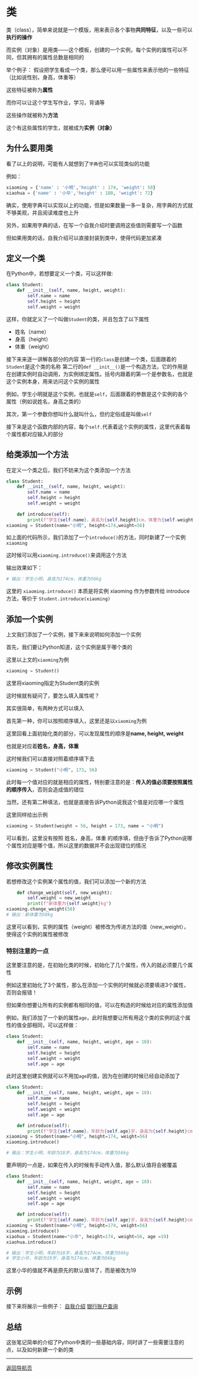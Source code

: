 # 类
类（class），简单来说就是一个模版，用来表示各个事物**共同特征**，以及一些可以**执行的操作**

而实例（对象）是用类——这个模板，创建的一个实例，每个实例的属性可以不同，但其拥有的属性总数是相同的

举个例子：
假设把学生看成一个类，那么便可以用一些属性来表示他的一些特征（比如说性别，身高，体重等）

这些特征被称为**属性**

而你可以让这个学生写作业，学习，背诵等

这些操作就被称为**方法**

这个有这些属性的学生，就被成为**实例（对象）**

## 为什么要用类
看了以上的说明，可能有人就想到了`字典`也可以实现类似的功能

例如：
``` Python
xiaoming = {'name' : '小明','height' : 174, 'weight': 58}
xiaohua = {'name' : '小华','height' : 180, 'weight': 72}
```

确实，使用字典可以实现以上的功能，但是如果数量一多一复杂，用字典的方式就不够美观，并且阅读难度也上升

另外，如果用字典的话，在写一个自我介绍时要调用这些值则需要写一个函数

但如果用类的话，自我介绍可以直接封装到类中，使得代码更加紧凑

## 定义一个类
在Python中，若想要定义一个类，可以这样做:
``` Python
class Student:
    def __init__(self, name, height, weight):
        self.name = name
        self.height = height
        self.weight = weight    
```

这样，你就定义了一个叫做`Student`的类，并且包含了以下属性
- 姓名（name）
- 身高（height）
- 体重（weight）

接下来来逐一讲解各部分的内容
第一行的`class`是创建一个类，后面跟着的`Student`是这个类的名称
第二行的`def __init__()`是一个构造方法，它的作用是在创建实例时自动调用，为实例绑定属性。括号内跟着的第一个是参数名，也就是这个实例本身，用来访问这个实例的属性

例如，学生小明就是这个实例，也就是`self`，后面跟着的参数是这个实例的各个属性（例如说姓名，身高之类的）

其次，第一个参数你想叫什么就叫什么，但约定俗成是叫做`self`

接下来是这个函数内部的内容，每个`self.`代表着这个实例的属性，这里代表着每个属性都对应输入的部分

## 给类添加一个方法
在定义一个类之后，我们不妨来为这个类添加一个方法

``` Python
class Student:
    def __init__(self, name, height, weight):
        self.name = name
        self.height = height
        self.weight = weight   
    
    def introduce(self):
        print(f"学生{self.name}，身高为{self.height}cm，体重为{self.weight}kg")
xiaoming = Student(name="小明", height=174,weight=56)
```
如上面的代码所示，我们添加了一个`introduce()`的方法，同时新建了一个实例`xiaoming`

这时候可以用`xiaoming.introduce()`来调用这个方法

输出效果如下：

``` Python
# 输出：学生小明，身高为174cm，体重为56kg
```

这里的 `xiaoming.introduce()` 本质是将实例 xiaoming 作为参数传给 introduce 方法，等价于 `Student.introduce(xiaoming)`

## 添加一个实例
上文我们添加了一个实例，接下来来说明如何添加一个实例

首先，我们要让Python知道，这个实例是属于哪个类的

这里以上文的`xiaoming`为例

``` Python
xiaoming = Student()
```
这里将xiaoming指定为Student类的实例

这时候就有疑问了，要怎么填入属性呢？

其实很简单，有两种方式可以填入

首先第一种，你可以按照顺序填入，这里还是以`xiaoming`为例

这里回看上面初始化类的部分，可以发现属性的顺序是**name, height, weight**

也就是对应着**姓名，身高，体重**

这时候我们可以直接对照着顺序填下去

``` Python
xiaoming = Student("小明", 173, 56)
```
此时每一个值对应的就是相应的属性，特别要注意的是：**传入的值必须要按照属性的顺序传入**，否则会造成值的错位

当然，还有第二种填法，也就是直接告诉Python说我这个值是对应哪一个属性

这里同样给出示例

``` Python
xiaoming = Student(weight = 56, height = 173, name = "小明")
```
 
可以看到，这里没有按照 姓名，身高，体重 的顺序填，但由于告诉了Python说哪个属性对应是哪个值，所以这里的数据并不会出现错位的情况

## 修改实例属性
若想修改这个实例某个属性的值，我们可以添加一个新的方法
``` Python
    def change_weight(self, new_weight):
        self.weight = new_weight
        print(f"新体重为{self.weight}kg")
xiaoming.change_weight(58)
# 输出：新体重为58kg
```
这里可以看到，实例的属性（weight）被修改为传进方法的值（new_weight），使得这个实例的属性被修改

### 特别注意的一点
这里要注意的是，在初始化类的时候，初始化了几个属性，传入的就必须要几个属性

例如这里初始化了3个属性，那么在添加一个实例的时候就必须要填进3个属性，否则会报错！

但如果你想要让所有的实例都有相同的值，可以在构造的时候给对应的属性添加值

例如，我们添加了一个新的属性`age`，此时我想要让所有用这个类的实例的这个属性的值全部相同，可以这样做：

``` Python
class Student:
    def __init__(self, name, height, weight, age = 18):
        self.name = name
        self.height = height
        self.weight = weight
        self.age = age
```
此时这里创建实例就可以不用加`age`的值，因为在创建的时候已经自动添加了
``` Python
class Student:
    def __init__(self, name, height, weight, age = 18):
        self.name = name
        self.height = height
        self.weight = weight
        self.age = age

    def introduce(self):
        print(f"学生{self.name}，年龄为{self.age}岁，身高为{self.height}cm，体重为{self.weight}kg")
xiaoming = Student(name="小明", height=174, weight=56)
xiaoming.introduce()

# 输出：学生小明，年龄为18岁，身高为174cm，体重为56kg
```
要声明的一点是，如果在传入的时候有手动传入值，那么默认值将会被覆盖

``` Python
class Student:
    def __init__(self, name, height, weight, age = 18):
        self.name = name
        self.height = height
        self.weight = weight
        self.age = age

    def introduce(self):
        print(f"学生{self.name}，年龄为{self.age}岁，身高为{self.height}cm，体重为{self.weight}kg")
xiaoming = Student(name="小明", height=174, weight=56)
xiaoming.introduce()
xiaohua = Student(name="小华", height=174, weight=56, age =19)
xiaohua.introduce()

# 输出：学生小明，年龄为18岁，身高为174cm，体重为56kg
# 学生小华，年龄为19岁，身高为174cm，体重为56kg
```
这里小华的值就不再是原先的默认值18了，而是被改为19

## 示例
接下来将展示一些例子：
[自我介绍](../demo/class_student.py)
[银行账户查询](../demo/class_bank.py)
## 总结
这张笔记简单的介绍了Python中类的一些基础内容，同时讲了一些需要注意的点，以及如何新建一个新的类

---
[返回导航页](common_terms.md)